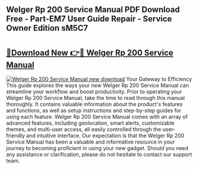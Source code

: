 ## Welger Rp 200 Service Manual PDF Download Free - Part-EM7 User Guide Repair - Service Owner Edition sM5C7

# <h2><a href="http://bc85547.oget.top/?id=Welger+Rp+200+Service+Manual">🔗Download New 👉🔴 Welger Rp 200 Service Manual</a></h2>

[![Welger Rp 200 Service Manual new download](https://i.imgur.com/5g1atiW.png)](http://bc85547.oget.top/?id=Welger+Rp+200+Service+Manual)
Your Gateway to Efficiency This guide explores the ways your new Welger Rp 200 Service Manual can streamline your workflow and boost productivity. Prior to operating your Welger Rp 200 Service Manual, take the time to read through this manual thoroughly. It contains valuable information about the product's features and functions, as well as setup instructions and step-by-step guides for using each feature. Welger Rp 200 Service Manual comes with an array of advanced features, including geolocation, smart alerts, customizable themes, and multi-user access, all easily controlled through the user-friendly and intuitive interface. Our expectation is that the Welger Rp 200 Service Manual has been a valuable and informative resource in your journey to becoming proficient in using your new gadget. Should you need any assistance or clarification, please do not hesitate to contact our support team.
